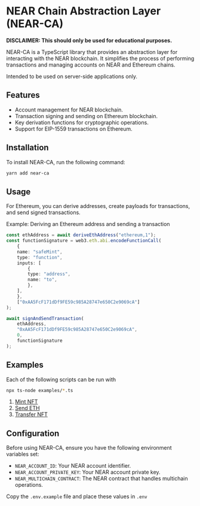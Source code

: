 # NEAR Chain Abstraction Layer (NEAR-CA)

**DISCLAIMER: This should only be used for educational purposes.**

NEAR-CA is a TypeScript library that provides an abstraction layer for interacting with the NEAR blockchain. It simplifies the process of performing transactions and managing accounts on NEAR and Ethereum chains. 

Intended to be used on server-side applications only.

## Features

- Account management for NEAR blockchain.
- Transaction signing and sending on Ethereum blockchain.
- Key derivation functions for cryptographic operations.
- Support for EIP-1559 transactions on Ethereum.

## Installation

To install NEAR-CA, run the following command:

```bash
yarn add near-ca
```

## Usage

For Ethereum, you can derive addresses, create payloads for transactions, and send signed transactions.

Example: Deriving an Ethereum address and sending a transaction

```typescript
const ethAddress = await deriveEthAddress("ethereum,1");
const functionSignature = web3.eth.abi.encodeFunctionCall(
    {
    name: "safeMint",
    type: "function",
    inputs: [
        {
        type: "address",
        name: "to",
        },
    ],
    },
    ["0xAA5FcF171dDf9FE59c985A28747e650C2e9069cA"]
);

await signAndSendTransaction(
    ethAddress,
    "0xAA5FcF171dDf9FE59c985A28747e650C2e9069cA",
    0,
    functionSignature
);
```

## Examples

Each of the following scripts can be run with 

```bash
npx ts-node examples/*.ts
```

1. [Mint NFT](./examples/mint-nft.ts)
2. [Send ETH](./examples/send-eth.ts)
3. [Transfer NFT](./examples/transfer-nft.ts)

## Configuration

Before using NEAR-CA, ensure you have the following environment variables set:

- `NEAR_ACCOUNT_ID`: Your NEAR account identifier.
- `NEAR_ACCOUNT_PRIVATE_KEY`: Your NEAR account private key.
- `NEAR_MULTICHAIN_CONTRACT`: The NEAR contract that handles multichain operations.

Copy the `.env.example` file and place these values in `.env`
